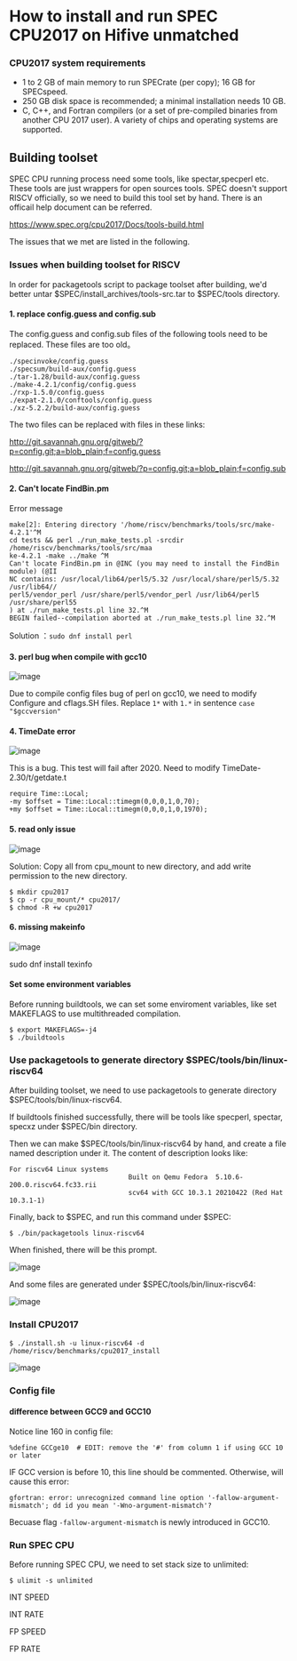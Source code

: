 # How to install and run SPEC CPU2017 on Hifive unmatched

### CPU2017 system requirements 

  - 1 to 2 GB of main memory to run SPECrate (per copy); 16 GB for SPECspeed.
  - 250 GB disk space is recommended; a minimal installation needs 10 GB.
  - C, C++, and Fortran compilers (or a set of pre-compiled binaries from another CPU 2017 user).
  A variety of chips and operating systems are supported.

## Building toolset

SPEC CPU running process need some tools, like spectar,specperl etc. These tools are just wrappers for open sources tools. SPEC doesn't support RISCV officially, so we need to build this tool set by hand. There is an officail help document can be referred.

https://www.spec.org/cpu2017/Docs/tools-build.html

The issues that we met are listed in the following.

### Issues when building toolset for RISCV

In order for packagetools script to package toolset after building, we'd better untar $SPEC/install_archives/tools-src.tar to $SPEC/tools directory.

#### 1. replace config.guess and config.sub

The config.guess and config.sub files of the following tools need to be replaced. These files are too old。

```
./specinvoke/config.guess
./specsum/build-aux/config.guess
./tar-1.28/build-aux/config.guess
./make-4.2.1/config/config.guess
./rxp-1.5.0/config.guess
./expat-2.1.0/conftools/config.guess
./xz-5.2.2/build-aux/config.guess
```

The two files can be replaced with files in these links:

http://git.savannah.gnu.org/gitweb/?p=config.git;a=blob_plain;f=config.guess

http://git.savannah.gnu.org/gitweb/?p=config.git;a=blob_plain;f=config.sub

#### 2. Can't locate FindBin.pm

Error message
```
make[2]: Entering directory '/home/riscv/benchmarks/tools/src/make-4.2.1'^M
cd tests && perl ./run_make_tests.pl -srcdir /home/riscv/benchmarks/tools/src/maa
ke-4.2.1 -make ../make ^M
Can't locate FindBin.pm in @INC (you may need to install the FindBin module) (@II
NC contains: /usr/local/lib64/perl5/5.32 /usr/local/share/perl5/5.32 /usr/lib64//
perl5/vendor_perl /usr/share/perl5/vendor_perl /usr/lib64/perl5 /usr/share/perl55
) at ./run_make_tests.pl line 32.^M
BEGIN failed--compilation aborted at ./run_make_tests.pl line 32.^M
```

Solution ：`sudo dnf install perl`

#### 3. perl bug when compile with gcc10

![image](pictures/t31-1.png)

Due to compile config files bug of perl on gcc10, we need to modify Configure and cflags.SH files. Replace `1*` with `1.*` in sentence `case "$gccversion"`

#### 4. TimeDate error

![image](pictures/t31-2.png)

This is a bug. This test will fail after 2020. Need to modify TimeDate-2.30/t/getdate.t

```
require Time::Local;
-my $offset = Time::Local::timegm(0,0,0,1,0,70);
+my $offset = Time::Local::timegm(0,0,0,1,0,1970);
```

#### 5. read only issue

![image](pictures/t31-4.png)

Solution: Copy all from cpu_mount to new directory, and add write permission to the new directory.

```
$ mkdir cpu2017
$ cp -r cpu_mount/* cpu2017/
$ chmod -R +w cpu2017
```

#### 6. missing makeinfo

![image](pictures/t31-5.png)

sudo dnf install texinfo

#### Set some environment variables

Before running buildtools, we can set some enviroment variables, like set MAKEFLAGS to use multithreaded compilation.

```
$ export MAKEFLAGS=-j4
$ ./buildtools
```
### Use packagetools to generate directory $SPEC/tools/bin/linux-riscv64

After building toolset, we need to use packagetools to generate directory $SPEC/tools/bin/linux-riscv64.

If buildtools finished successfully, there will be tools like specperl, spectar, specxz under $SPEC/bin directory.

Then we can make $SPEC/tools/bin/linux-riscv64 by hand, and create a file named description under it.  The content of description looks like:

```shell
For riscv64 Linux systems
                              Built on Qemu Fedora  5.10.6-200.0.riscv64.fc33.rii
                              scv64 with GCC 10.3.1 20210422 (Red Hat 10.3.1-1)
```

Finally, back to $SPEC,  and run this command under $SPEC:

```shell
$ ./bin/packagetools linux-riscv64
```
When finished, there will be this prompt.

![image](pictures/t31-6.png)

And some files are generated under $SPEC/tools/bin/linux-riscv64:

![image](pictures/t31-7.png)


### Install CPU2017

```shell
$ ./install.sh -u linux-riscv64 -d /home/riscv/benchmarks/cpu2017_install
```

![image](pictures/t31-8.png)


### Config file

#### difference between GCC9 and GCC10

Notice line 160 in config file:

```
%define GCCge10  # EDIT: remove the '#' from column 1 if using GCC 10 or later
```

IF GCC version is before 10, this line should be commented. Otherwise, will cause this error:

```
gfortran: error: unrecognized command line option '-fallow-argument-mismatch'; dd id you mean '-Wno-argument-mismatch'?
```
Becuase flag `-fallow-argument-mismatch` is newly introduced in GCC10.

### Run SPEC CPU

Before running SPEC CPU, we need to set stack size to unlimited:
```
$ ulimit -s unlimited
```

INT SPEED

INT RATE

FP SPEED

FP RATE



